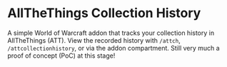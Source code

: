 # AllTheThings Collection History

A simple World of Warcraft addon that tracks your collection history in AllTheThings (ATT). View the recorded history with `/attch`, `/attcollectionhistory`, or via the addon compartment. Still very much a proof of concept (PoC) at this stage!
